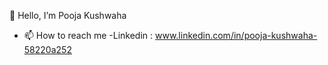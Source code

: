  👋 Hello, I’m Pooja Kushwaha
- 📫 How to reach me -Linkedin : www.linkedin.com/in/pooja-kushwaha-58220a252

<!---
WorkSee-learn/WorkSee-learn is a ✨ special ✨ repository because its `README.md` (this file) appears on your GitHub profile.
You can click the Preview link to take a look at your changes.
--->
